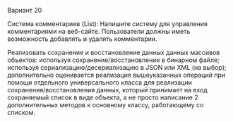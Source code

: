 Вариант 20

Система комментариев (List):
Напишите систему для управления комментариями на веб-сайте. Пользователи должны иметь возможность добавлять и удалять комментарии.

Реализовать сохранение и восстановление данных данных массивов объектов:
  используя сохранение/восстановление в бинарном файле;
  используя сериализацию/десериализацию в JSON или XML (на выбор);
  дополнительно оценивается реализация вышеуказанных операций при помощи отдельного универсального класса для реализации сохранения/восстановления данных, который принимает на вход           сохраняемый список в виде объекта, а не просто написание 2 дополнительных методов к основному классу, работающему со списком.

